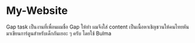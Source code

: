 # My-Website
Gap task
เป็นงานที่เพื่อนผมชื่อ Gap ให้ทำ ผมจึงใส่ content เป็นเนื้อหาเชิญชวนให้คนไทยหันมาเขียนการ์ตูนสำหรับเด็กกันเยอะ ๆ ครับ โดยใช้ Bulma
